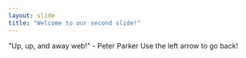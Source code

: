```yaml
---
layout: slide
title: "Welcome to our second slide!"
---
```

"Up, up, and away web!" - Peter Parker 
Use the left arrow to go back!
